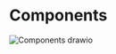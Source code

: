 # Components

![Components drawio](https://github.com/user-attachments/assets/b2e6f9e8-844f-4f36-b1a3-346fd37678b3)
